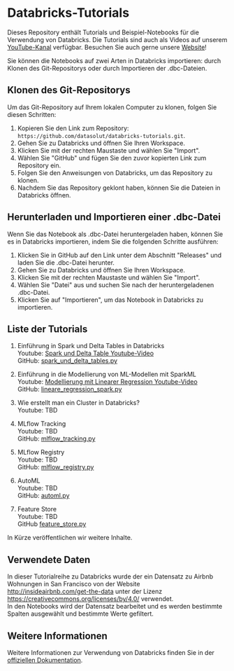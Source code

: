 # Databricks-Tutorials

Dieses Repository enthält Tutorials und Beispiel-Notebooks für die Verwendung von Databricks. Die Tutorials sind auch als Videos auf unserem [YouTube-Kanal](https://www.youtube.com/@datasolut6213) verfügbar. Besuchen Sie auch gerne unsere [Website](https://datasolut.com)!

Sie können die Notebooks auf zwei Arten in Databricks importieren: durch Klonen des Git-Repositorys oder durch Importieren der .dbc-Dateien.

## Klonen des Git-Repositorys

Um das Git-Repository auf Ihrem lokalen Computer zu klonen, folgen Sie diesen Schritten:

1. Kopieren Sie den Link zum Repository: `https://github.com/datasolut/databricks-tutorials.git`.
2. Gehen Sie zu Databricks und öffnen Sie Ihren Workspace.
3. Klicken Sie mit der rechten Maustaste und wählen Sie "Import".
4. Wählen Sie "GitHub" und fügen Sie den zuvor kopierten Link zum Repository ein.
5. Folgen Sie den Anweisungen von Databricks, um das Repository zu klonen.
6. Nachdem Sie das Repository geklont haben, können Sie die Dateien in Databricks öffnen.

## Herunterladen und Importieren einer .dbc-Datei

Wenn Sie das Notebook als .dbc-Datei heruntergeladen haben, können Sie es in Databricks importieren, indem Sie die folgenden Schritte ausführen:

1. Klicken Sie in GitHub auf den Link unter dem Abschnitt "Releases" und laden Sie die .dbc-Datei herunter.
2. Gehen Sie zu Databricks und öffnen Sie Ihren Workspace.
3. Klicken Sie mit der rechten Maustaste und wählen Sie "Import".
4. Wählen Sie "Datei" aus und suchen Sie nach der heruntergeladenen .dbc-Datei.
5. Klicken Sie auf "Importieren", um das Notebook in Databricks zu importieren.

## Liste der Tutorials

1. Einführung in Spark und Delta Tables in Databricks <br>
    Youtube: [Spark und Delta Table Youtube-Video](https://www.youtube.com/watch?v=7pqYiJ_uUkY) <br>
    GitHub: [spark_und_delta_tables.py](./Spark%20und%20Delta%20Tables/spark_and_delta_tables.py)

2. Einführung in die Modellierung von ML-Modellen mit SparkML <br>
    Youtube: [Modellierung mit Linearer Regression Youtube-Video](https://www.youtube.com/watch?v=rJF-PsDk-Jc) <br>
    GitHub: [lineare_regression_spark.py](./Modellierung/lineare_regression_spark.py)

3. Wie erstellt man ein Cluster in Databricks? <br>
    Youtube: TBD

4. MLflow Tracking <br>
    Youtube: TBD <br>
    GitHub: [mlflow_tracking.py](./MLflow%20Tracking/mlflow_tracking.py)

5. MLflow Registry <br>
    Youtube: TBD <br>
    GitHub: [mlflow_registry.py](./MLflow%20Registry/mlflow_registry.py)

6. AutoML <br>
    Youtube: TBD <br>
    GitHub: [automl.py](./AutoML/automl.py)

7. Feature Store <br>
    Youtube: TBD <br>
    GitHub [feature_store.py](./Feature%20Store/feature_store.py)

In Kürze veröffentlichen wir weitere Inhalte.

## Verwendete Daten
In dieser Tutorialreihe zu Databricks wurde der ein Datensatz zu Airbnb Wohnungen in San Francisco von der Website <br>
http://insideairbnb.com/get-the-data unter der Lizenz https://creativecommons.org/licenses/by/4.0/ verwendet. <br>
In den Notebooks wird der Datensatz bearbeitet und es werden bestimmte Spalten ausgewählt und bestimmte Werte gefiltert.

## Weitere Informationen

Weitere Informationen zur Verwendung von Databricks finden Sie in der [offiziellen Dokumentation](https://docs.databricks.com/).

